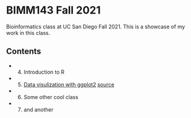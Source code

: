 # BIMM143 Fall 2021
Bioinformatics class at UC San Diego Fall 2021.
This is a showcase of my work in this class.

## Contents
- 04. Introduction to R 
- 05. [Data visulization with ggplot2](https://github.com/bioboot/bimm142/blob/main/class05/class05.md) [source](https://github.com/bioboot/bimm142/blob/main/class05/class05.R)
- 06. Some other cool class
- 07. and another
